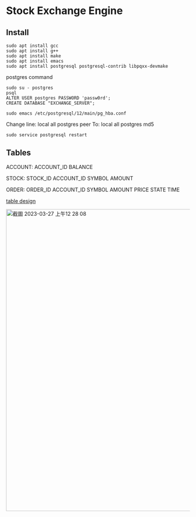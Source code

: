 # Stock Exchange Engine

## Install

```
sudo apt install gcc
sudo apt install g++
sudo apt install make 
sudo apt install emacs
sudo apt install postgresql postgresql-contrib libpqxx-devmake
```

postgres command
```
sudo su - postgres
psql
ALTER USER postgres PASSWORD 'passw0rd';
CREATE DATABASE "EXCHANGE_SERVER";
```

```
sudo emacs /etc/postgresql/12/main/pg_hba.conf
```
Change line:
local all postgres peer
To:
local all postgres md5
```
sudo service postgresql restart
```


## Tables
ACCOUNT: ACCOUNT_ID BALANCE

STOCK: STOCK_ID ACCOUNT_ID SYMBOL AMOUNT

ORDER: ORDER_ID ACCOUNT_ID SYMBOL AMOUNT PRICE STATE TIME

[table design](https://www.canva.com/design/DAFeQD_kGoI/zLW_Pd8YsPNxIJqVO13V2g/view?utm_content=DAFeQD_kGoI&utm_campaign=designshare&utm_medium=link2&utm_source=sharebutton)


<img width="826" alt="截圖 2023-03-27 上午12 28 08" src="https://user-images.githubusercontent.com/88768257/227841147-9a061b8f-9f73-4119-82a8-47d70002d018.png">


